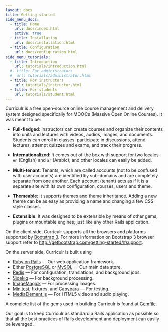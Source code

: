 ```yaml
---
layout: docs
title: Getting started
side_menu_docs:
  - title: Home
    url: docs/index.html
    active: true
  - title: Installation
    url: docs/installation.html
  - title: Configuration
    url: docs/configuration.html
side_menu_tutorials:
  - title: Introduction
    url: tutorials/introduction.html
  #- title: For administrators
  #  url: tutorials/administrator.html
  - title: For instructors
    url: tutorials/instructor.html
  - title: For students
    url: tutorials/student.html
---
```


Curriculr is a free open-source online course management and delivery system designed specifically for MOOCs (Massive Open Online Courses). It was meant to be:

- **Full-fledged**: Instructors can create courses and organize their contents into units and lectures with videos, audios, images, and documents. Students can enroll in classes, participate in discussions, attend lectures, attempt quizzes and exams, and track their progress.

- **Internationalized**: It comes out of the box with support for two locales `en` (English) and `ar` (Arabic); and other locales can easily be added.

- **Multi-tenant**: Tenants, which are called accounts (not to be confused with user accounts) are identified by sub-domains and are completely separate from one another. Each account (tenant) acts as if it is a separate site with its own configuration, courses, users and theme.

- **Themeable**: It supports themes and theme inheritance. Adding a new theme can be as easy as providing a name and changing a few CSS style classes.

- **Extensible**: It was designed to be extensible by means of other gems, plugins or mountable engines; just like any other Rails application.

On the client side, Curriculr supports all the browsers and platforms supported by [Bootstrap 3](http://getbootstrap.com). For more information on Bootstrap 3 browser support refer to <http://getbootstrap.com/getting-started/#support>.

On the server side, Curriculr is built using

- [Ruby on Rails](http://rubyonrails.org/) &mdash; Our web application framework.
- Either [PostgreSQL](http://www.postgresql.org/) or [MySQL](http://www.mysql.com) &mdash; Our main data store.
- [Redis](http://redis.io/) &mdash; For configuration, translations, and background jobs.
- [Sidekiq](http://sidekiq.org) &mdash; For background processing.
- [ImageMagick](http://www.imagemagick.org) &mdash; For processing images.
- [Minitest](https://github.com/seattlerb/minitest), fixtures, and [Capybara](https://github.com/jnicklas/capybara) &mdash; For testing.
- [MediaElement.js](http://mediaelementjs.com) &mdash; For HTML5 video and audio playing.

A complete list of the gems used in building Curriculr is found at [Gemfile](https://github.com/curriculr/curriculr/blob/master/Gemfile).

Our goal is to keep Curriculr as standard a Rails application as possible so that all the best practices of Rails development and deployment can easily be leveraged.